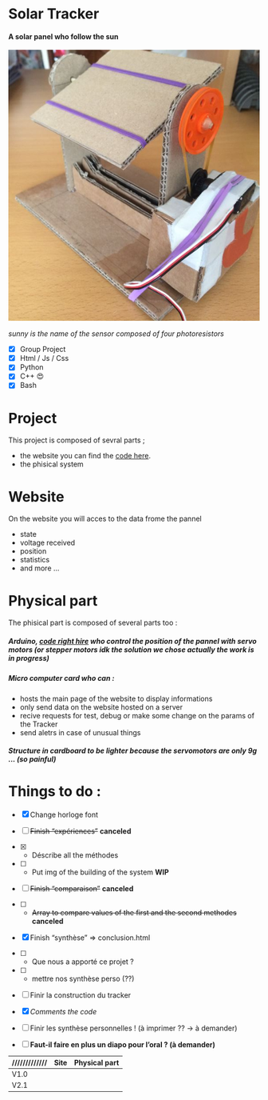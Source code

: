 # Solar Tracker
#### A solar panel who follow the sun

![First version](/assets/images/diapo/tracker.jpg)

*sunny is the name of the sensor composed of four photoresistors*

- [x] Group Project
- [x] Html / Js / Css
- [x] Python
- [x] C++ :heart_eyes:
- [x] Bash

# Project
This project is composed of sevral parts ;
- the website you can find the [code here](https://github.com/lostsh/sunny).
- the phisical system

# Website
On the website you will acces to the data frome the pannel
- state
- voltage received
- position
- statistics
- and more ...

# Physical part
The phisical part is composed of several parts too :

##### Arduino, **[code right hire](https://github.com/lostsh/Solar-Tracker-Sunny)** who control the position of the pannel with servo motors (or stepper motors idk the solution we chose actually the work is in progress)

##### Micro computer card who can :
- hosts the main page of the website to display informations
- only send data on the website hosted on a server
- recive requests for test, debug or make some change on the params of the Tracker
- send aletrs in case of unusual things

##### Structure in cardboard to be lighter because the servomotors are only 9g ... (so painful)

# Things to do :
- [x] Change horloge font
- [ ] ~~Finish “expériences”~~ **canceled**
- [x] - Déscribe all the méthodes
- [ ] - Put img of the building of the system **WIP**
- [ ] ~~Finish “comparaison”~~ **canceled**
- [ ] - ~~Array to compare values of the first and the second methodes~~ **canceled**
- [x] Finish “synthèse” => conclusion.html
- [ ] - Que nous a apporté ce projet ?
- [ ] - mettre nos synthèse perso (??)

- [ ] Finir la construction du tracker
- [x] *Comments the code*

- [ ] Finir les synthèse personnelles ! (à imprimer ?? -> à demander)
- [ ] **Faut-il faire en plus un diapo pour l’oral ? (à demander)**


///////////// | Site | Physical part
------------- | ------------- | --------------
V1.0 |  |
V2.1 |  |
